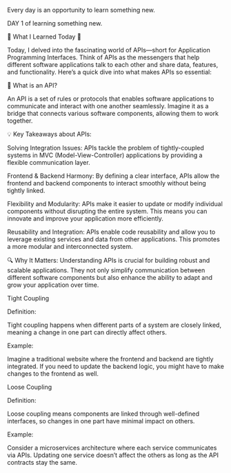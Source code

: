 Every day is an opportunity to learn something new.

DAY 1 of learning something new.

🌟 What I Learned Today 🌟

Today, I delved into the fascinating world of APIs—short for Application Programming Interfaces. Think of APIs as the messengers that help different software applications talk to each other and share data, features, and functionality. Here’s a quick dive into what makes APIs so essential:

🤔 What is an API?

An API is a set of rules or protocols that enables software applications to communicate and interact with one another seamlessly. Imagine it as a bridge that connects various software components, allowing them to work together.

💡 Key Takeaways about APIs:

Solving Integration Issues: APIs tackle the problem of tightly-coupled systems in MVC (Model-View-Controller) applications by providing a flexible communication layer.

Frontend & Backend Harmony: By defining a clear interface, APIs allow the frontend and backend components to interact smoothly without being tightly linked.

Flexibility and Modularity: APIs make it easier to update or modify individual components without disrupting the entire system. This means you can innovate and improve your application more efficiently.

Reusability and Integration: APIs enable code reusability and allow you to leverage existing services and data from other applications. This promotes a more modular and interconnected system.

🔍 Why It Matters:
Understanding APIs is crucial for building robust and scalable applications. They not only simplify communication between different software components but also enhance the ability to adapt and grow your application over time.

Tight Coupling


Definition:

Tight coupling happens when different parts of a system are closely linked, meaning a change in one part can directly affect others.

Example:

Imagine a traditional website where the frontend and backend are tightly integrated. If you need to update the backend logic, you might have to make changes to the frontend as well.

Loose Coupling


Definition:

Loose coupling means components are linked through well-defined interfaces, so changes in one part have minimal impact on others.

Example:

Consider a microservices architecture where each service communicates via APIs. Updating one service doesn’t affect the others as long as the API contracts stay the same.

